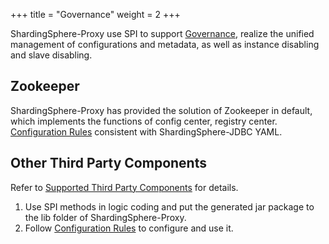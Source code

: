 +++
title = "Governance"
weight = 2
+++

ShardingSphere-Proxy use SPI to support [Governance](/en/features/governance/management/), realize the unified management of configurations and metadata, as well as instance disabling and slave disabling.

## Zookeeper

ShardingSphere-Proxy has provided the solution of Zookeeper in default, which implements the functions of config center, registry center.
[Configuration Rules](/en/user-manual/shardingsphere-jdbc/configuration/yaml/governance/) consistent with ShardingSphere-JDBC YAML.

## Other Third Party Components
Refer to [Supported Third Party Components](/en/features/governance/management/dependency/) for details.

1. Use SPI methods in logic coding and put the generated jar package to the lib folder of ShardingSphere-Proxy.
1. Follow [Configuration Rules](/en/user-manual/shardingsphere-jdbc/configuration/yaml/governance/) to configure and use it.

